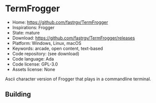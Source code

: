 # TermFrogger

- Home: https://github.com/fastrgv/TermFrogger
- Inspirations: Frogger
- State: mature
- Download: https://github.com/fastrgv/TermFrogger/releases
- Platform: Windows, Linux, macOS
- Keywords: arcade, open content, text-based
- Code repository: (see download)
- Code language: Ada
- Code license: GPL-3.0
- Assets license: None

Ascii character version of Frogger that plays in a commandline terminal.

## Building
